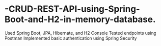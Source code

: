 # -CRUD-REST-API-using-Spring-Boot-and-H2-in-memory-database.
Used Spring Boot, JPA, Hibernate, and H2 Console  Tested endpoints using Postman  Implemented basic authentication using Spring Security
